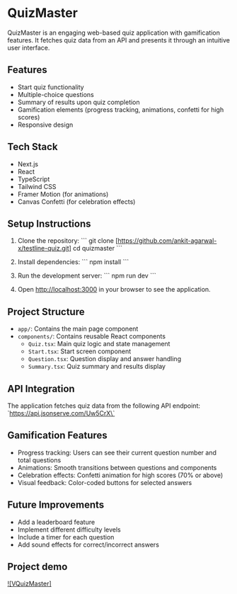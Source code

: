# QuizMaster

QuizMaster is an engaging web-based quiz application with gamification features. It fetches quiz data from an API and presents it through an intuitive user interface.

## Features

- Start quiz functionality
- Multiple-choice questions
- Summary of results upon quiz completion
- Gamification elements (progress tracking, animations, confetti for high scores)
- Responsive design

## Tech Stack

- Next.js
- React
- TypeScript
- Tailwind CSS
- Framer Motion (for animations)
- Canvas Confetti (for celebration effects)

## Setup Instructions

1. Clone the repository:
   \`\`\`
   git clone [https://github.com/ankit-agarwal-x/testline-quiz.git]
   cd quizmaster
   \`\`\`

2. Install dependencies:
   \`\`\`
   npm install
   \`\`\`

3. Run the development server:
   \`\`\`
   npm run dev
   \`\`\`

4. Open [http://localhost:3000](http://localhost:3000) in your browser to see the application.

## Project Structure

- `app/`: Contains the main page component
- `components/`: Contains reusable React components
  - `Quiz.tsx`: Main quiz logic and state management
  - `Start.tsx`: Start screen component
  - `Question.tsx`: Question display and answer handling
  - `Summary.tsx`: Quiz summary and results display

## API Integration

The application fetches quiz data from the following API endpoint:
\`https://api.jsonserve.com/Uw5CrX\`

## Gamification Features

- Progress tracking: Users can see their current question number and total questions
- Animations: Smooth transitions between questions and components
- Celebration effects: Confetti animation for high scores (70% or above)
- Visual feedback: Color-coded buttons for selected answers

## Future Improvements

- Add a leaderboard feature
- Implement different difficulty levels
- Include a timer for each question
- Add sound effects for correct/incorrect answers

## Project demo
  [![VQuizMaster]]([https://vimeo.com/your_video_id](https://vimeo.com/1052590103/890f5b876c))


